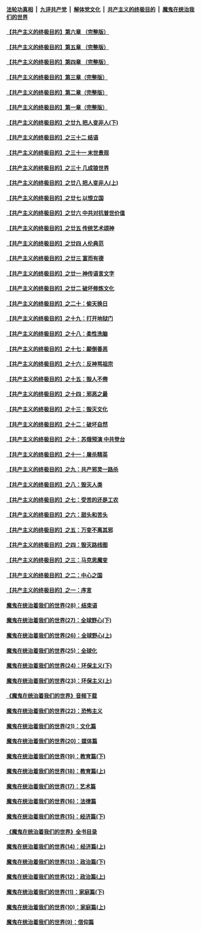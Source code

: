 ####  [法轮功真相](../../../../basic/blob/master/README.md?t=03030114) &nbsp;|&nbsp; [九评共产党](../../../../9ping.md/blob/master/README.md?t=03030114) &nbsp;|&nbsp; [解体党文化](../../../../jtdwh.md/blob/master/README.md?t=03030114)  &nbsp;|&nbsp; [共产主义的终极目的](../../../../gczydzjmd.md/blob/master/README.md?t=03030114) &nbsp;|&nbsp; [魔鬼在统治我们的世界](../../../../mgztzwmdsj.md/blob/master/README.md?t=03030114) 

#### [【共产主义的终极目的】第六章 （完整版）](../pages/nsc422/n11428913.md?t=03030114) 

#### [【共产主义的终极目的】第五章 （完整版）](../pages/nsc422/n11428912.md?t=03030114) 

#### [【共产主义的终极目的】第四章 （完整版）](../pages/nsc422/n11428907.md?t=03030114) 

#### [【共产主义的终极目的】第三章（完整版）](../pages/nsc422/n11428848.md?t=03030114) 

#### [【共产主义的终极目的】第二章（完整版）](../pages/nsc422/n11428831.md?t=03030114) 

#### [【共产主义的终极目的】第一章（完整版）](../pages/nsc422/n11417651.md?t=03030114) 

#### [【共产主义的终极目的】之廿九 把人变非人(下)](../pages/nsc422/n11344140.md?t=03030114) 

#### [【共产主义的终极目的】之三十二 结语](../pages/nsc422/n11360535.md?t=03030114) 

#### [【共产主义的终极目的】之三十一 末世景观](../pages/nsc422/n11351129.md?t=03030114) 

#### [【共产主义的终极目的】之三十 几成狼世界](../pages/nsc422/n11348280.md?t=03030114) 

#### [【共产主义的终极目的】之廿八 把人变非人(上)](../pages/nsc422/n11340492.md?t=03030114) 

#### [【共产主义的终极目的】之廿七 以恨立国](../pages/nsc422/n11336944.md?t=03030114) 

#### [【共产主义的终极目的】之廿六 中共对抗普世价值](../pages/nsc422/n11324785.md?t=03030114) 

#### [【共产主义的终极目的】之廿五 传统艺术颂神](../pages/nsc422/n11296396.md?t=03030114) 

#### [【共产主义的终极目的】之廿四 人伦典范](../pages/nsc422/n11296397.md?t=03030114) 

#### [【共产主义的终极目的】之廿三 富而有德](../pages/nsc422/n11283598.md?t=03030114) 

#### [【共产主义的终极目的】之廿一 神传语言文字](../pages/nsc422/n11263265.md?t=03030114) 

#### [【共产主义的终极目的】之廿二 破坏修炼文化](../pages/nsc422/n11245728.md?t=03030114) 

#### [【共产主义的终极目的】之二十：偷天换日](../pages/nsc422/n11238846.md?t=03030114) 

#### [【共产主义的终极目的】之十九：打开地狱门](../pages/nsc422/n11206376.md?t=03030114) 

#### [【共产主义的终极目的】之十八：柔性洗脑](../pages/nsc422/n11199994.md?t=03030114) 

#### [【共产主义的终极目的】之十七：颠倒善恶](../pages/nsc422/n11179782.md?t=03030114) 

#### [【共产主义的终极目的】之十六：反神骂祖宗](../pages/nsc422/n11166798.md?t=03030114) 

#### [【共产主义的终极目的】之十五：毁人不倦](../pages/nsc422/n11166792.md?t=03030114) 

#### [【共产主义的终极目的】之十四：邪恶之最](../pages/nsc422/n11150249.md?t=03030114) 

#### [【共产主义的终极目的】之十三：毁灭文化](../pages/nsc422/n11135227.md?t=03030114) 

#### [【共产主义的终极目的】之十二：破坏自然](../pages/nsc422/n11135214.md?t=03030114) 

#### [【共产主义的终极目的】之十：苏俄预演 中共登台](../pages/nsc422/n11118424.md?t=03030114) 

#### [【共产主义的终极目的】之十一：屠杀精英](../pages/nsc422/n11118442.md?t=03030114) 

#### [【共产主义的终极目的】之九：共产邪灵一路杀](../pages/nsc422/n11114139.md?t=03030114) 

#### [【共产主义的终极目的】之八：毁灭人类](../pages/nsc422/n11108503.md?t=03030114) 

#### [【共产主义的终极目的】之七：受苦的还是工农](../pages/nsc422/n11101809.md?t=03030114) 

#### [【共产主义的终极目的】之六：甜头和苦头](../pages/nsc422/n11096971.md?t=03030114) 

#### [【共产主义的终极目的】之五：万变不离其邪](../pages/nsc422/n11091285.md?t=03030114) 

#### [【共产主义的终极目的】之四：毁灭路线图](../pages/nsc422/n11086284.md?t=03030114) 

#### [【共产主义的终极目的】之三：马克思魔变](../pages/nsc422/n11061941.md?t=03030114) 

#### [【共产主义的终极目的】之二：中心之国](../pages/nsc422/n11047728.md?t=03030114) 

#### [【共产主义的终极目的】之一：序言](../pages/nsc422/n11086077.md?t=03030114) 

#### [魔鬼在统治着我们的世界(28)：结束语](../pages/nsc422/n10936246.md?t=03030114) 

#### [魔鬼在统治着我们的世界(27)：全球野心(下)](../pages/nsc422/n10928319.md?t=03030114) 

#### [魔鬼在统治着我们的世界(26)：全球野心(上)](../pages/nsc422/n10900318.md?t=03030114) 

#### [魔鬼在统治着我们的世界(25)：全球化](../pages/nsc422/n10788205.md?t=03030114) 

#### [魔鬼在统治着我们的世界(24)：环保主义(下)](../pages/nsc422/n10695307.md?t=03030114) 

#### [魔鬼在统治着我们的世界(23)：环保主义(上)](../pages/nsc422/n10688613.md?t=03030114) 

#### [《魔鬼在统治着我们的世界》音频下载](../pages/nsc422/n10635553.md?t=03030114) 

#### [魔鬼在统治着我们的世界(22)：恐怖主义](../pages/nsc422/n10614727.md?t=03030114) 

#### [魔鬼在统治着我们的世界(21)：文化篇](../pages/nsc422/n10597706.md?t=03030114) 

#### [魔鬼在统治着我们的世界(20)：媒体篇](../pages/nsc422/n10586579.md?t=03030114) 

#### [魔鬼在统治着我们的世界(19)：教育篇(下)](../pages/nsc422/n10564808.md?t=03030114) 

#### [魔鬼在统治着我们的世界(18)：教育篇(上)](../pages/nsc422/n10526970.md?t=03030114) 

#### [魔鬼在统治着我们的世界(17)：艺术篇](../pages/nsc422/n10499093.md?t=03030114) 

#### [魔鬼在统治着我们的世界(16)：法律篇](../pages/nsc422/n10485969.md?t=03030114) 

#### [魔鬼在统治着我们的世界(15)：经济篇(下)](../pages/nsc422/n10469975.md?t=03030114) 

#### [《魔鬼在统治着我们的世界》全书目录](../pages/nsc422/n10464261.md?t=03030114) 

#### [魔鬼在统治着我们的世界(14)：经济篇(上)](../pages/nsc422/n10457370.md?t=03030114) 

#### [魔鬼在统治着我们的世界(13)：政治篇(下)](../pages/nsc422/n10448270.md?t=03030114) 

#### [魔鬼在统治着我们的世界(12)：政治篇(上)](../pages/nsc422/n10444576.md?t=03030114) 

#### [魔鬼在统治着我们的世界(11)：家庭篇(下)](../pages/nsc422/n10440961.md?t=03030114) 

#### [魔鬼在统治着我们的世界(10)：家庭篇(上)](../pages/nsc422/n10435448.md?t=03030114) 

#### [魔鬼在统治着我们的世界(9)：信仰篇](../pages/nsc422/n10432159.md?t=03030114) 


